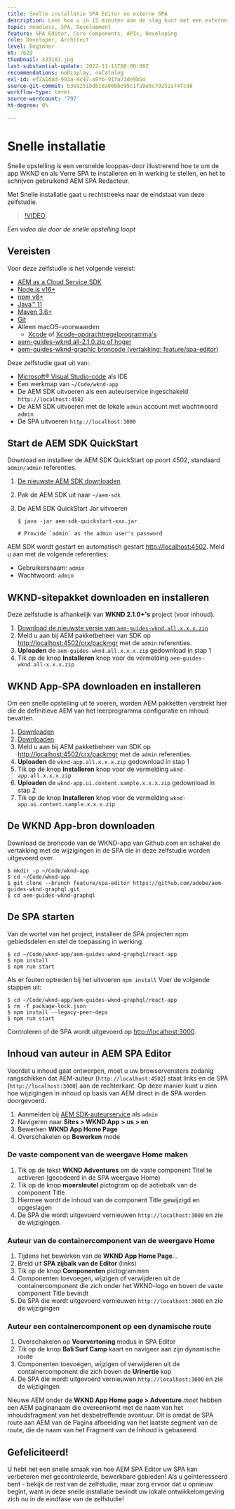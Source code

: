 ```yaml
---
title: Snelle installatie SPA Editor en externe SPA
description: Leer hoe u in 15 minuten aan de slag kunt met een externe SPA en AEM SPA Editor!
topic: Headless, SPA, Development
feature: SPA Editor, Core Components, APIs, Developing
role: Developer, Architect
level: Beginner
kt: 7629
thumbnail: 333181.jpg
last-substantial-update: 2022-11-11T00:00:00Z
recommendations: noDisplay, noCatalog
exl-id: ef7a1dad-993a-4c47-a9fb-91fa73de9b5d
source-git-commit: b3e9251bdb18a008be95c1fa9e5c79252a74fc98
workflow-type: tm+mt
source-wordcount: '797'
ht-degree: 0%

---
```


# Snelle installatie

Snelle opstelling is een versnelde looppas-door illustrerend hoe te om de app WKND en als Verre SPA te installeren en in werking te stellen, en het te schrijven gebruikend AEM SPA Redacteur.

Met Snelle installatie gaat u rechtstreeks naar de eindstaat van deze zelfstudie.

>[!VIDEO](https://video.tv.adobe.com/v/333181?quality=12&learn=on)

_Een video die door de snelle opstelling loopt_

## Vereisten

Voor deze zelfstudie is het volgende vereist:

+ [AEM as a Cloud Service SDK](https://experienceleague.adobe.com/docs/experience-manager-learn/cloud-service/local-development-environment-set-up/aem-runtime.html?lang=en)
+ [Node.js v16+](https://nodejs.org/en/)
+ [npm v8+](https://www.npmjs.com/)
+ [Java™ 11](https://downloads.experiencecloud.adobe.com/content/software-distribution/en/general.html)
+ [Maven 3.6+](https://maven.apache.org/)
+ [Git](https://git-scm.com/downloads)
+ Alleen macOS-voorwaarden
   + [Xcode](https://developer.apple.com/xcode/) of [Xcode-opdrachtregelprogramma&#39;s](https://developer.apple.com/xcode/resources/)
+ [aem-guides-wknd.all-2.1.0.zip of hoger](https://github.com/adobe/aem-guides-wknd/releases)
+ [aem-guides-wknd-graphic broncode (vertakking: feature/spa-editor)](https://github.com/adobe/aem-guides-wknd-graphql/tree/feature/spa-editor)


Deze zelfstudie gaat uit van:

+ [Microsoft® Visual Studio-code](https://visualstudio.microsoft.com/) als IDE
+ Een werkmap van `~/Code/wknd-app`
+ De AEM SDK uitvoeren als een auteurservice ingeschakeld `http://localhost:4502`
+ De AEM SDK uitvoeren met de lokale `admin` account met wachtwoord `admin`
+ De SPA uitvoeren `http://localhost:3000`

## Start de AEM SDK QuickStart

Download en installeer de AEM SDK QuickStart op poort 4502, standaard `admin/admin` referenties.

1. [De nieuwste AEM SDK downloaden](https://experience.adobe.com/#/downloads/content/software-distribution/en/aemcloud.html?fulltext=AEM*+SDK*&amp;orderby=%40jcr%3Acontent%2Fjcr%3AlastModified&amp;orderby.sort=desc&amp;layout=list&amp;p.offset=0&amp;p.limit=1)
1. Pak de AEM SDK uit naar `~/aem-sdk`
1. De AEM SDK QuickStart Jar uitvoeren

   ```
   $ java -jar aem-sdk-quickstart-xxx.jar
   
   # Provide `admin` as the admin user's password
   ```

AEM SDK wordt gestart en automatisch gestart [http://localhost:4502](http://localhost:4502). Meld u aan met de volgende referenties:

+ Gebruikersnaam: `admin`
+ Wachtwoord: `admin`

## WKND-sitepakket downloaden en installeren

Deze zelfstudie is afhankelijk van __WKND 2.1.0+&#39;s__ project (voor inhoud).

1. [Download de nieuwste versie van `aem-guides-wknd.all.x.x.x.zip`](https://github.com/adobe/aem-guides-wknd/releases)
1. Meld u aan bij AEM pakketbeheer van SDK op [http://localhost:4502/crx/packmgr](http://localhost:4502/crx/packmgr) met de `admin` referenties.
1. __Uploaden__ de `aem-guides-wknd.all.x.x.x.zip` gedownload in stap 1
1. Tik op de knop __Installeren__ knop voor de vermelding `aem-guides-wknd.all-x.x.x.zip`

## WKND App-SPA downloaden en installeren

Om een snelle opstelling uit te voeren, worden AEM pakketten verstrekt hier die de definitieve AEM van het leerprogramma configuratie en inhoud bevatten.

1. [Downloaden ](./assets/quick-setup/wknd-app.all-1.0.0-SNAPSHOT.zip)
1. [Downloaden ](./assets/quick-setup/wknd-app.ui.content.sample-1.0.1.zip)
1. Meld u aan bij AEM pakketbeheer van SDK op [http://localhost:4502/crx/packmgr](http://localhost:4502/crx/packmgr) met de `admin` referenties.
1. __Uploaden__ de `wknd-app.all.x.x.x.zip` gedownload in stap 1
1. Tik op de knop __Installeren__ knop voor de vermelding `wknd-app.all.x.x.x.zip`
1. __Uploaden__ de `wknd-app.ui.content.sample.x.x.x.zip` gedownload in stap 2
1. Tik op de knop __Installeren__ knop voor de vermelding `wknd-app.ui.content.sample.x.x.x.zip`

## De WKND App-bron downloaden

Download de broncode van de WKND-app van Github.com en schakel de vertakking met de wijzigingen in de SPA die in deze zelfstudie worden uitgevoerd over.

```
$ mkdir -p ~/Code/wknd-app
$ cd ~/Code/wknd-app
$ git clone --branch feature/spa-editor https://github.com/adobe/aem-guides-wknd-graphql.git
$ cd aem-guides-wknd-graphql
```

## De SPA starten

Van de wortel van het project, installeer de SPA projecten npm gebiedsdelen en stel de toepassing in werking.

```
$ cd ~/Code/wknd-app/aem-guides-wknd-graphql/react-app
$ npm install
$ npm run start
```

Als er fouten optreden bij het uitvoeren `npm install` Voer de volgende stappen uit:

```
$ cd ~/Code/wknd-app/aem-guides-wknd-graphql/react-app
$ rm -f package-lock.json
$ npm install --legacy-peer-deps
$ npm run start
```

Controleren of de SPA wordt uitgevoerd op [http://localhost:3000](http://localhost:3000).

## Inhoud van auteur in AEM SPA Editor

Voordat u inhoud gaat ontwerpen, moet u uw browservensters zodanig rangschikken dat AEM-auteur (`http://localhost:4502`) staat links en de SPA (`http://localhost:3000`) aan de rechterkant. Op deze manier kunt u zien hoe wijzigingen in inhoud op basis van AEM direct in de SPA worden doorgevoerd.

1. Aanmelden bij [AEM SDK-auteurservice](http://localhost:4502) als `admin`
1. Navigeren naar __Sites > WKND App > us > en__
1. Bewerken __WKND App Home Page__
1. Overschakelen op __Bewerken__ mode

### De vaste component van de weergave Home maken

1. Tik op de tekst __WKND Adventures__ om de vaste component Titel te activeren (gecodeerd in de SPA weergave Home)
1. Tik op de knop __moersleutel__ pictogram op de actiebalk van de component Title
1. Hiermee wordt de inhoud van de component Title gewijzigd en opgeslagen
1. De SPA die wordt uitgevoerd vernieuwen `http://localhost:3000` en zie de wijzigingen

### Auteur van de containercomponent van de weergave Home

1. Tijdens het bewerken van de __WKND App Home Page__...
1. Breid uit __SPA zijbalk van de Editor__ (links)
1. Tik op de knop __Componenten__ pictogrammen
1. Componenten toevoegen, wijzigen of verwijderen uit de containercomponent die zich onder het WKND-logo en boven de vaste component Title bevindt
1. De SPA die wordt uitgevoerd vernieuwen `http://localhost:3000` en zie de wijzigingen

### Auteur een containercomponent op een dynamische route

1. Overschakelen op __Voorvertoning__ modus in SPA Editor
1. Tik op de knop __Bali Surf Camp__ kaart en navigeer aan zijn dynamische route
1. Componenten toevoegen, wijzigen of verwijderen uit de containercomponent die zich boven de __Urinertie__ kop
1. De SPA die wordt uitgevoerd vernieuwen `http://localhost:3000` en zie de wijzigingen

Nieuwe AEM onder de __WKND App Home page > Adventure__ _moet_ hebben een AEM paginanaam die overeenkomt met de naam van het inhoudsfragment van het desbetreffende avontuur. Dit is omdat de SPA route aan AEM van de Pagina afbeelding van het laatste segment van de route, die de naam van het Fragment van de Inhoud is gebaseerd.

## Gefeliciteerd!

U hebt net een snelle smaak van hoe AEM SPA Editor uw SPA kan verbeteren met gecontroleerde, bewerkbare gebieden! Als u geïnteresseerd bent - bekijk de rest van de zelfstudie, maar zorg ervoor dat u opnieuw begint, want in deze snelle installatie bevindt uw lokale ontwikkelomgeving zich nu in de eindfase van de zelfstudie!
